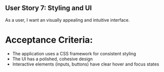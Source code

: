 ## User Story 7: Styling and UI
As a user, I want an visually appealing and intuitive interface.

# Acceptance Criteria:
* The application uses a CSS framework for consistent styling
* The UI has a polished, cohesive design
* Interactive elements (inputs, buttons) have clear hover and focus states